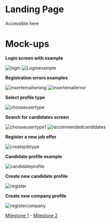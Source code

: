 # Landing Page

Accessible here

# Mock-ups
**Login screen with example**

<img src="/connect.github.io/images/Log in.png" alt="login" title="Log in">
<img src="/connect.github.io/images/Log in + input example.png" alt="Loginexample" >

**Registration errors examples**

<img src="/connect.github.io/images/Insert email address - wrong format.png" alt="insertemailwrong" >
<img src="/connect.github.io/images/Insert email address - no user found.png" alt="insertemailerror" >

**Select profile type**

<img src="/connect.github.io/images/Choose user type.png" alt="chooseusertype" >

**Search for candidates screen**

<img src="/connect.github.io/images/Choose user type-1.png" alt="chooseusertype1" >
<img src="/connect.github.io/images/Recommended candidates.png" alt="recommendedcandidates" >

**Register a new job offer**

<img src="/connect.github.io/images/Create job type.png" alt="createjobtype" >

**Candidate profile example**

<img src="/connect.github.io/images/Candidate profile.png" alt="candidateprofile" >

**Create new candidate profile**

<img src="/connect.github.io/images/Register.png" alt="register" >

**Create new company profile**

<img src="/connect.github.io/images/Register company.png" alt="registercompany" >


[Milestone 1](milestone1.md)  -  [Milestone 2](milestone2.md)
